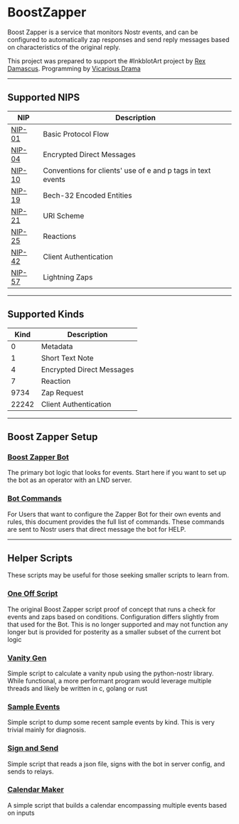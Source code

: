 # BoostZapper

Boost Zapper is a service that monitors Nostr events, and can be configured to automatically zap responses and send reply messages based on characteristics of the original reply.

This project was prepared to support the #InkblotArt project by [Rex Damascus](https://nostr.band/npub12rzunrxvx89f78h4df284lzvkjqetljkq0200p62ygwmjevx0j8qhehrv9).  Programming by [Vicarious Drama](https://nostr.band/npub1yx6pjypd4r7qh2gysjhvjd9l2km6hnm4amdnjyjw3467fy05rf0qfp7kza)

---

## Supported NIPS

| NIP | Description |
| --- | --- |
| [NIP-01](https://github.com/nostr-protocol/nips/blob/master/01.md) | Basic Protocol Flow |
| [NIP-04](https://github.com/nostr-protocol/nips/blob/master/04.md) | Encrypted Direct Messages |
| [NIP-10](https://github.com/nostr-protocol/nips/blob/master/10.md) | Conventions for clients' use of e and p tags in text events |
| [NIP-19](https://github.com/nostr-protocol/nips/blob/master/19.md) | Bech-32 Encoded Entities |
| [NIP-21](https://github.com/nostr-protocol/nips/blob/master/21.md) | URI Scheme |
| [NIP-25](https://github.com/nostr-protocol/nips/blob/master/25.md) | Reactions |
| [NIP-42](https://github.com/nostr-protocol/nips/blob/master/42.md) | Client Authentication |
| [NIP-57](https://github.com/nostr-protocol/nips/blob/master/57.md) | Lightning Zaps |

---

## Supported Kinds

| Kind | Description |
| --- | --- |
| 0 | Metadata |
| 1 | Short Text Note |
| 4 | Encrypted Direct Messages |
| 7 | Reaction |
| 9734 | Zap Request |
| 22242 | Client Authentication |

---

## Boost Zapper Setup

### [Boost Zapper Bot](./docs/BotServer.md)
The primary bot logic that looks for events.  Start here if you want to set up the bot as an operator with an LND server.

### [Bot Commands](./docs/BotCommands.md)
For Users that want to configure the Zapper Bot for their own events and rules, this document provides the full list of commands. These commands are sent to Nostr users that direct message the bot for HELP.

---

## Helper Scripts

These scripts may be useful for those seeking smaller scripts to learn from.

### [One Off Script](./docs/BoostZapper.md)
The original Boost Zapper script proof of concept that runs a check for events and zaps based on conditions. Configuration differs slightly from that used for the Bot.  This is no longer supported and may not function any longer but is provided for posterity as a smaller subset of the current bot logic

### [Vanity Gen](./docs/vanitygen.md)
Simple script to calculate a vanity npub using the python-nostr library.  While functional, a more performant program would leverage multiple threads and likely be written in c, golang or rust

### [Sample Events](./docs/SampleEvents.md)
Simple script to dump some recent sample events by kind. This is very trivial mainly for diagnosis.

### [Sign and Send](./docs/SignAndSend.md)
Simple script that reads a json file, signs with the bot in server config, and sends to relays.

### [Calendar Maker](./docs/CalendarMaker.md)
A simple script that builds a calendar encompassing multiple events based on inputs